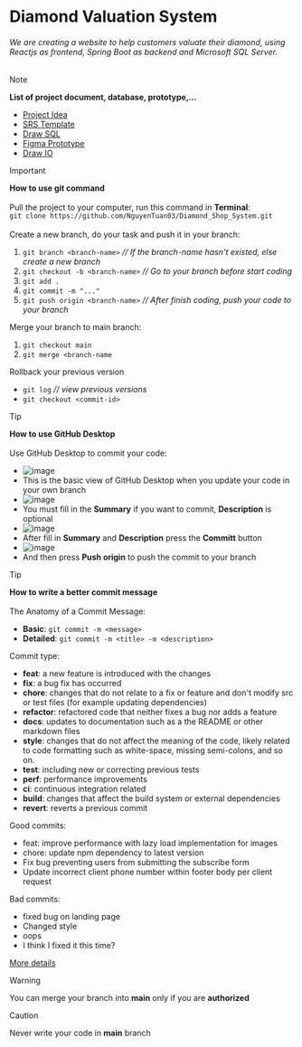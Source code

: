 # **Diamond Valuation System**

###### We are creating a website to help customers valuate their diamond, using Reactjs as frontend, Spring Boot as backend and Microsoft SQL Server.

> [!NOTE]  
> **List of project document, database, prototype,...**
> - [Project Idea](https://docs.google.com/spreadsheets/d/1LRaiOdBpciMyHXF5gGKJlupdvQVtT5ZzRIgxi-Kn65k/edit#gid=0)
> - [SRS Template](https://docs.google.com/document/d/12AUL1aJ3ATM5l3I09eTm-cD1GqVroTxQAkFMPD_MalU/edit#heading=h.gjdgxs)
> - [Draw SQL](https://drawsql.app/teams/swp391-6/diagrams/diamond-valuation-system)
> - [Figma Prototype](https://www.figma.com/design/P2hVcvydyJ4b7MRJo3lVPx/Serenity-Jewelry-Landing-Page-(Community)?node-id=0-1&t=uc7QJNoGuJHnrPDV-0)
> - [Draw IO](https://drive.google.com/file/d/1_bWkAalqmsxhNFyRXtQRYdwDi9JMrb18/view?usp=sharing)

>[!IMPORTANT]
> **How to use git command** \
>\
> Pull the project to your computer, run this command in **Terminal**:\
> `git clone https://github.com/NguyenTuan03/Diamond_Shop_System.git`\
>\
>Create a new branch, do your task and push it in your branch:
>1. `git branch <branch-name>` *// If the branch-name hasn't existed, else create a new branch*
>2. `git checkout -b <branch-name>` *// Go to your branch before start coding*
>3. `git add .`
>4. `git commit -m "..."`
>5. `git push origin <branch-name>` *// After finish coding, push your code to your branch*
><!-- end of the list -->
>Merge your branch to main branch:
>1. `git checkout main`
>2. `git merge <branch-name`
><!-- end of the list -->
>Rollback your previous version
>- `git log` *// view previous versions*
>- `git checkout <commit-id>`

>[!TIP]
>**How to use GitHub Desktop**\
>\
>Use GitHub Desktop to commit your code:
>- ![image](https://github.com/NguyenTuan03/Diamond_Shop_System/assets/89993051/724e0ed8-d784-4e0d-a280-1f1e274dccde)
>- This is the basic view of GitHub Desktop when you update your code in your own branch
>- ![image](https://github.com/NguyenTuan03/Diamond_Shop_System/assets/89993051/ea7137db-2bdb-4889-bedb-f491f3f8f567)
>- You must fill in the **Summary** if you want to commit, **Description** is optional
>- ![image](https://github.com/NguyenTuan03/Diamond_Shop_System/assets/89993051/898c3b20-2948-4084-90a6-17d8f9d22474)
>- After fill in **Summary** and **Description** press the **Committ** button
>- ![image](https://github.com/NguyenTuan03/Diamond_Shop_System/assets/89993051/cb75b68d-cab8-42f0-965b-1d15edd9b63a)
>- And then press **Push origin** to push the commit to your branch





>[!TIP]
>**How to write a better commit message**\
>\
>The Anatomy of a Commit Message:
>- **Basic**: `git commit -m <message>`
>- **Detailed**: `git commit -m <title> -m <description>`
><!-- end of the list -->
>Commit type:
>- **feat**: a new feature is introduced with the changes
>- **fix**: a bug fix has occurred
>- **chore**: changes that do not relate to a fix or feature and don't modify src or test files (for example updating dependencies)
>- **refactor**: refactored code that neither fixes a bug nor adds a feature
>- **docs**: updates to documentation such as a the README or other markdown files
>- **style**: changes that do not affect the meaning of the code, likely related to code formatting such as white-space, missing semi-colons, and so on.
>- **test**: including new or correcting previous tests
>- **perf**: performance improvements
>- **ci**: continuous integration related
>- **build**: changes that affect the build system or external dependencies
>- **revert**: reverts a previous commit
><!-- end of the list -->
>Good commits:
>- feat: improve performance with lazy load implementation for images
>- chore: update npm dependency to latest version
>- Fix bug preventing users from submitting the subscribe form
>- Update incorrect client phone number within footer body per client request
><!-- end of the list -->
>Bad commits:
>- fixed bug on landing page
>- Changed style
>- oops
>- I think I fixed it this time?
><!-- end of the list -->
>[More details](https://www.freecodecamp.org/news/how-to-write-better-git-commit-messages/)


> [!WARNING]  
> You can merge your branch into **main** only if you are **authorized**

> [!CAUTION]
> Never write your code in **main** branch
